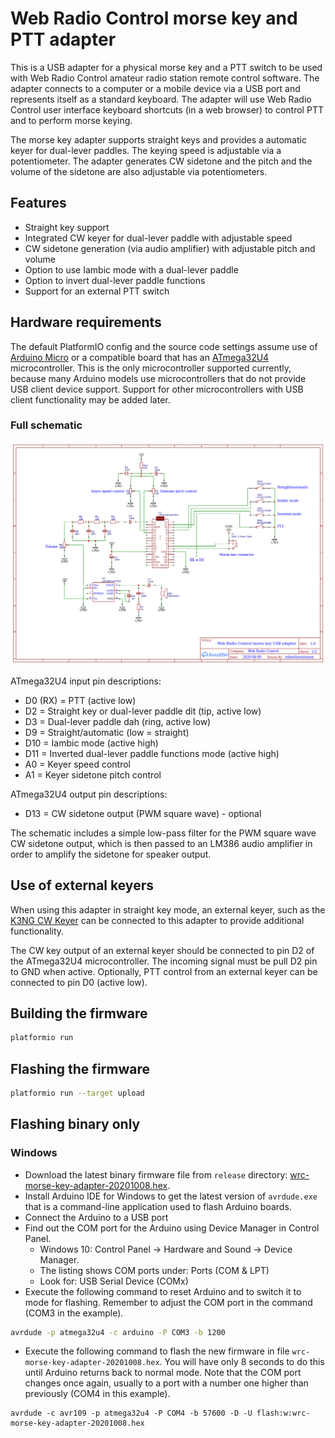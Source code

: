 # Web Radio Control morse key and PTT adapter

This is a USB adapter for a physical morse key and a PTT switch to be used with Web Radio Control
amateur radio station remote control software. The adapter connects to a computer or a mobile device via a USB port
and represents itself as a standard keyboard. The adapter will use Web Radio Control user interface keyboard shortcuts
(in a web browser) to control PTT and to perform morse keying.

The morse key adapter supports straight keys and provides a automatic keyer for dual-lever paddles.
The keying speed is adjustable via a potentiometer. The adapter generates CW sidetone and the pitch
and the volume of the sidetone are also adjustable via potentiometers.

## Features

* Straight key support
* Integrated CW keyer for dual-lever paddle with adjustable speed
* CW sidetone generation (via audio amplifier) with adjustable pitch and volume
* Option to use Iambic mode with a dual-lever paddle
* Option to invert dual-lever paddle functions
* Support for an external PTT switch

## Hardware requirements

The default PlatformIO config and the source code settings assume use of [Arduino Micro](https://store.arduino.cc/arduino-micro)
or a compatible board that has an [ATmega32U4](https://www.microchip.com/wwwproducts/en/ATMEGA32U4) microcontroller.
This is the only microcontroller supported currently, because many Arduino models use microcontrollers that
do not provide USB client device support. Support for other microcontrollers with USB client functionality may be added later.

### Full schematic

![Web Radio Control morse key USB adapter schematic](hardware/wrc-morse-key-adapter-schematic-20200416-01.png?raw=true)

ATmega32U4 input pin descriptions:

* D0 (RX) = PTT (active low)
* D2 = Straight key or dual-lever paddle dit (tip, active low)
* D3 = Dual-lever paddle dah (ring, active low)
* D9 = Straight/automatic (low = straight)
* D10 = Iambic mode (active high)
* D11 = Inverted dual-lever paddle functions mode (active high)
* A0 = Keyer speed control
* A1 = Keyer sidetone pitch control

ATmega32U4 output pin descriptions:

* D13 = CW sidetone output (PWM square wave) - optional

The schematic includes a simple low-pass filter for the PWM square wave
CW sidetone output, which is then passed to an LM386 audio amplifier
in order to amplify the sidetone for speaker output.

## Use of external keyers

When using this adapter in straight key mode, an external keyer, such as the
[K3NG CW Keyer](https://blog.radioartisan.com/arduino-cw-keyer/) can be connected
to this adapter to provide additional functionality.

The CW key output of an external keyer should be connected to pin D2
of the ATmega32U4 microcontroller. The incoming signal must be pull D2 pin to GND
when active. Optionally, PTT control from an external keyer can be connected
to pin D0 (active low). 

## Building the firmware

```bash
platformio run
```

## Flashing the firmware

```bash
platformio run --target upload
```

## Flashing binary only

### Windows

* Download the latest binary firmware file from `release` directory: [wrc-morse-key-adapter-20201008.hex](release/wrc-morse-key-adapter-20201008.hex).
* Install Arduino IDE for Windows to get the latest version of `avrdude.exe` that
  is a command-line application used to flash Arduino boards.
* Connect the Arduino to a USB port
* Find out the COM port for the Arduino using Device Manager in Control Panel.
  * Windows 10: Control Panel -> Hardware and Sound -> Device Manager.
  * The listing shows COM ports under: Ports (COM & LPT)
  * Look for: USB Serial Device (COMx)
* Execute the following command to reset Arduino and to switch it to mode for flashing.
  Remember to adjust the COM port in the command (COM3 in the example).
```bash
avrdude -p atmega32u4 -c arduino -P COM3 -b 1200
  ```
* Execute the following command to flash the new firmware in file `wrc-morse-key-adapter-20201008.hex`.
  You will have only 8 seconds to do this until Arduino returns back to normal mode.
  Note that the COM port changes once again, usually to a port with
  a number one higher than previously (COM4 in this example).
```
avrdude -c avr109 -p atmega32u4 -P COM4 -b 57600 -D -U flash:w:wrc-morse-key-adapter-20201008.hex
```
